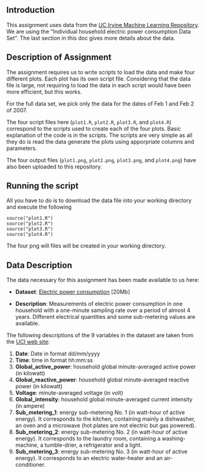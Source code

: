 ## Introduction

This assignment uses data from
the <a href="http://archive.ics.uci.edu/ml/">UC Irvine Machine
Learning Repository</a>. We are using the "Individual household
electric power consumption Data Set". The last section in this doc gives
more details about the data.

## Description of Assignment
The assignment requires us to write scripts to load the data and make four different plots. Each plot has its own script file. 
Considering that the data file is large, not requiring to load the
data in each script would have been more efficient, but this works.

For the full data set, we pick only the data for the dates of 
Feb 1 and Feb 2 of 2007.

The four script files here (`plot1.R`, `plot2.R`, `plot3.R`, and `plot4.R`) correspond to the scripts used 
to create each of the four plots. Basic explanation of the code is in the scripts. The
scripts are very simple as all they do is read the data generate the plots using
apporpriate columns and parameters.

The four output files (`plot1.png`, `plot2.png`, `plot3.png`, and `plot4.png`) have also been uploaded to this repository.

## Running the script
All you have to do is to download the data file into your working directory and execute the following
```
source("plot1.R")
source("plot2.R")
source("plot3.R")
source("plot4.R")
```

The four png will files will be created in your working directory.

## Data Description
The data necessary for this assignment has been made available to us here:
* <b>Dataset</b>: <a href="https://d396qusza40orc.cloudfront.net/exdata%2Fdata%2Fhousehold_power_consumption.zip">Electric power consumption</a> [20Mb]

* <b>Description</b>: Measurements of electric power consumption in
one household with a one-minute sampling rate over a period of almost
4 years. Different electrical quantities and some sub-metering values
are available.


The following descriptions of the 9 variables in the dataset are taken
from
the <a href="https://archive.ics.uci.edu/ml/datasets/Individual+household+electric+power+consumption">UCI
web site</a>:

<ol>
<li><b>Date</b>: Date in format dd/mm/yyyy </li>
<li><b>Time</b>: time in format hh:mm:ss </li>
<li><b>Global_active_power</b>: household global minute-averaged active power (in kilowatt) </li>
<li><b>Global_reactive_power</b>: household global minute-averaged reactive power (in kilowatt) </li>
<li><b>Voltage</b>: minute-averaged voltage (in volt) </li>
<li><b>Global_intensity</b>: household global minute-averaged current intensity (in ampere) </li>
<li><b>Sub_metering_1</b>: energy sub-metering No. 1 (in watt-hour of active energy). It corresponds to the kitchen, containing mainly a dishwasher, an oven and a microwave (hot plates are not electric but gas powered). </li>
<li><b>Sub_metering_2</b>: energy sub-metering No. 2 (in watt-hour of active energy). It corresponds to the laundry room, containing a washing-machine, a tumble-drier, a refrigerator and a light. </li>
<li><b>Sub_metering_3</b>: energy sub-metering No. 3 (in watt-hour of active energy). It corresponds to an electric water-heater and an air-conditioner.</li>
</ol>

